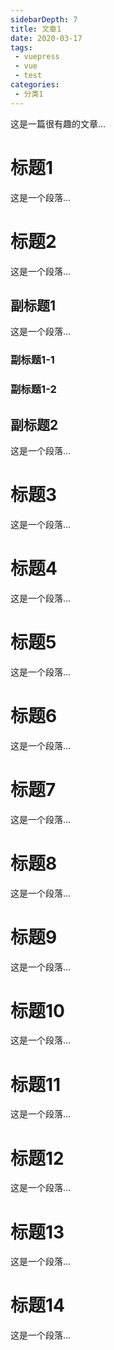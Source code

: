 ```yaml
---
sidebarDepth: 7
title: 文章1
date: 2020-03-17
tags: 
 - vuepress
 - vue
 - test
categories:
 - 分类1
---
```


这是一篇很有趣的文章...

<!-- more -->

# 标题1

这是一个段落...

# 标题2

这是一个段落...

## 副标题1

这是一个段落...

### 副标题1-1

### 副标题1-2

## 副标题2

这是一个段落...

# 标题3

这是一个段落...

# 标题4

这是一个段落...

# 标题5

这是一个段落...

# 标题6

这是一个段落...

# 标题7

这是一个段落...

# 标题8

这是一个段落...


# 标题9

这是一个段落...

# 标题10

这是一个段落...


# 标题11

这是一个段落...

# 标题12

这是一个段落...


# 标题13

这是一个段落...

# 标题14

这是一个段落...